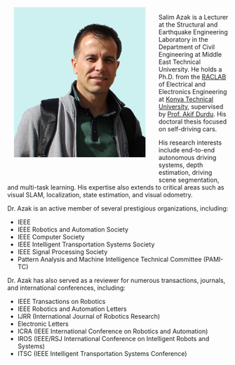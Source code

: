 <img src="/images/SA2.JPG" alt="SA2" style="float: left; width: 300px; margin-left: 15px; margin-right: 30px; margin-bottom: 50px;">

<div class="text-container">
  <p>Salim Azak is a Lecturer at the Structural and Earthquake Engineering Laboratory in the Department of Civil Engineering at Middle East Technical University. He holds a Ph.D. from the <a href="https://raclab.org/">RACLAB</a> of Electrical and Electronics Engineering at <a href="https://www.ktun.edu.tr/en/Universite/AnaSayfa">Konya Technical University</a>, supervised by <a href="https://ktun.edu.tr/tr/Universite/PersonelBilgi?prsnl=Lf2Y6O7yzgev56OW8aYYhFJ8fVJTwu9EnIcMFc5Oynw%3D">Prof. Akif Durdu</a>. His doctoral thesis focused on self-driving cars.</p>

  <p>His research interests include end-to-end autonomous driving systems, depth estimation, driving scene segmentation, and multi-task learning. His expertise also extends to critical areas such as visual SLAM, localization, state estimation, and visual odometry.</p>

  <p>Dr. Azak is an active member of several prestigious organizations, including:</p>
  <ul>
    <li>IEEE</li>
    <li>IEEE Robotics and Automation Society</li>
    <li>IEEE Computer Society</li>
    <li>IEEE Intelligent Transportation Systems Society</li>
    <li>IEEE Signal Processing Society</li>
    <li>Pattern Analysis and Machine Intelligence Technical Committee (PAMI-TC)</li>
  </ul>

  <p>Dr. Azak has also served as a reviewer for numerous transactions, journals, and international conferences, including:</p>
  <ul>
    <li>IEEE Transactions on Robotics</li>
    <li>IEEE Robotics and Automation Letters</li>
    <li>IJRR (International Journal of Robotics Research)</li>
    <li>Electronic Letters</li>
    <li>ICRA (IEEE International Conference on Robotics and Automation)</li>
    <li>IROS (IEEE/RSJ International Conference on Intelligent Robots and Systems)</li>
    <li>ITSC (IEEE Intelligent Transportation Systems Conference)</li>
  </ul>
</div>


